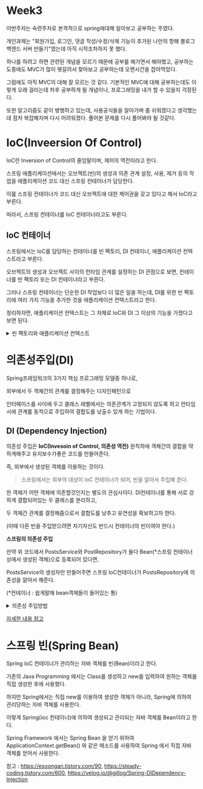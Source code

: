 # Week3

이번주차는 숙련주차로 본격적으로 spring에대해 알아보고 공부하는 주였다. 

개인과제는 "회원가입, 로그인, 댓글 작성/수정/삭제 기능이 추가된 나만의 항해 블로그 백엔드 서버 만들기"였는데 아직 시작조차하지 못 했다.

하나를 하려고 하면 관련된 개념을 모르기 때문에 공부를 해가면서 해야했고, 공부하는 도중에도 MVC가 많이 헷갈려서 찾아보고 공부하는데 오랜시간을 잡아먹었다. 

그럼에도 아직 MVC의 대해 잘 모르는 것 같다. 기본적인 MVC에 대해 공부하는데도 이렇게 오래 걸리는데 차후 공부하게 될 개념이나, 프로그래밍을 내가 할 수 있을지 걱정된다.

또한 알고리즘도 같이 병행하고 있는데, 사용공식들을 알아가며 좀 쉬워졌다고 생각했는데 점차 복잡해지며 다시 어려워졌다. 풀어본 문제를 다시 풀어봐야 될 것같다.



# IoC(Inveersion Of Control)

IoC란 Inversion of Control의 줄임말이며, 제어의 역전이라고 한다.

스프링 애플리케이션에서는 오브젝트(빈)의 생성과 의존 관계 설정, 사용, 제거 등의 작업을 애플리케이션 코드 대신 스프링 컨테이너가 담당한다.

이를 스프링 컨테이너가 코드 대신 오브젝트에 대한 제어권을 갖고 있다고 해서 IoC라고 부른다.

따라서, 스프링 컨테이너를 IoC 컨테이너라고도 부른다.

##  IoC 컨테이너

스프링에서는 IoC를 담당하는 컨테이너를 빈 팩토리, DI 컨테이너, 애플리케이션 컨텍스트라고 부른다.

오브젝트의 생성과 오브젝트 사이의 런타임 관계를 설정하는 DI 관점으로 보면, 컨테이너를 빈 팩토리 또는 DI 컨테이너라고 부른다.

그러나 스프링 컨테이너는 단순한 DI 작업보다 더 많은 일을 하는데, DI를 위한 빈 팩토리에 여러 가지 기능을 추가한 것을 애플리케이션 컨텍스트라고 한다.

정리하자면, 애플리케이션 컨텍스트는 그 자체로 IoC와 DI 그 이상의 기능을 가졌다고 보면 된다.

<details><summary>빈 팩토리와 애플리케이션 컨텍스트</summary>
<p>
  
  ![ Spring IoC와 DI란? - 빈 팩토리와 애플리케이션 컨텍스트](https://img1.daumcdn.net/thumb/R1280x0/?scode=mtistory2&fname=https%3A%2F%2Fblog.kakaocdn.net%2Fdn%2Fbp8WIS%2FbtrtqNSKTn8%2FEPbc1AsfoDFUNPFgrV5AS1%2Fimg.png)
 

**빈 팩토리(Bean Factory)**

- 스프링 컨테이너의 최상위 인터페이스이다.
- 스프링 빈을 관리하고 조회하는 역할을 담당한다.
- 대표적으로 getBean() 메소드를 제공한다.

**애플리케이션 컨텍스트**

- 애플리케이션 컨텍스트는 빈 팩토리 기능을 모두 상속 받아서 제공한다.
-  팩토리를 상속받아 확장하여 추가 기능을 가지고 있다
</p>
</details>  




# 의존성주입(DI)

Spring프레임워크의 3가지 핵심 프로그래밍 모델중 하나로, 

외부에서 두 객체간의 관계를 결정해주는 디자인패턴으로 

인터페이스를 사이에 두고 클래스 레벨에서는 의존관계가 고정되지 않도록 하고 런타임시에 관계를 동적으로 주입하여 결합도를 낮출수 있게 하는 기법이다.
 
## DI (Dependency Injection)

의존성 주입은 **IoC(Invesoin of Control, 의존성 역전)** 원칙하에 객체간의 결합을 약하게해주고 유지보수가좋은 코드를 만들어준다.

즉, 외부에서 생성된 객체를 이용하는 것이다.

> 스프링에서는 외부의 대상이 IoC 컨테이너가 되어, 빈을 알아서 주입해 준다.

한 객체가 어떤 객체에 의존할것인지는 별도의 관심사이다. DI컨테이너를 통해 서로 강하게 결합되어있는 두 클래스를 분리하고, 

두 객체간 관계를 결정해줌으로서 결합도를 낮추고 유연성을 확보하고자 한다.

(이때 다른 빈을 주입받으려면 자기자신도 반드시 컨테이너의 빈이여야 한다.) 

**스프링의 의존성 주입**

만약 위 코드에서 PostsService와 PostRepository가 둘다 Bean(*스프링 컨테이너 상에서 생성된 객체)으로 등록되어 있다면, 

PostsService의 생성자만 만들어주면 스프링 IoC컨테이너가 PostsRepository에 의존성을 알아서 해준다. 

(*컨테이너 : 쉽게말해 bean객체들이 들어있는 통)

<details><summary>의존성 주입방법</summary>
<p>
  
  **의존성 주입방법**

@Autowired 애노테이션을 이용하면  Spring에게 의존성을 주입하라 라고 명령하는것과 같은데 생성자, 필드, 세터에 붙일수 있다.

**1.  생성자 주입**

생성자에 @Autowired를 붙여 의존성을 주입받을 수 있으며, 가장 권장되는 주입 방식이다.

(Spring 4.3부터는 클래스의 생성자가 하나이고 그 생성자로 주입받을 객체가 빈으로 등록되어있따면 @Autowired를 생략할 수 있다.)

<details><summary>권장되는 이유</summary>
<p>
  
**생성자를 통한 주입을 사용해야 하는 이유**

Spring에서 가장 권장하는 방법은 생성자를 통한 주입이다.

**1. 생성자를 사용하면 필수적으로 사용해야 하는 의존성 없이는 인스턴스를 만들지 못하도록 강제할 수 있기 때문이다.**

만약 SampleController가 SampleRepository없이는 제대로 동작할 수 없다면 SampleController에서 생성자를 통해 강제로 SampleRepository를 무조건 주입받은 후에야 인스턴스를 생성할 수 있도록 해야할것이다. 

 

**2.  생성자주입을 통해 변경의가능성을 배제하고 불변성을 보장할 수 있다.**

 

**3. final 키워드 작성 및 롬복과의 결합**

생성자주입을 사용하면 필드객체에 final키워드를 사용할 수 있다. 이는 컴파일 시점에 누락된 의존성을 확인할수 있다.

반면 생성자 주입을 제외한 다른 주입방법들은 객체생성 이후 (생성자호출이후) 에 호출되므로 final키워드를 사용할 수 없다. ( 객체생성 이후에 필드값을 변하게 하는것이니까!)

 

또한 final키워드를 붙임으로서 Lombok과 결합되어 코드를 더 간결하게 작성할 수 있다.

롬복에는 final변수를 위한 생성자를 대신해주는 @RequiredArgsConstructor가 있다.

    @Slf4j
    @RequiredArgsConstructor // Repository를 주입하기 위해 사용
    @Service
    public class PostService {

        private final PostRepository postsRepository;
        private final ContractRepository contractRepository;
        private final UserRepository userRepository;
        private final UserService userService;
    }
    
위와 같은 코드가 가능한 이유는 Spring에서 생성자가 1개인 경우 @Autowired를 생략할수 있도록 지원해주고, 해당 생성자를 Lombok(@RequiredArgsConstructor)로 구현했기 때문이다.

</p>
</details>  

 

생성자주입은 생성자 호출시점에 (해당클래스의 인스턴스생성시) 1회 호출되는것이 보장된다.

따라서 주입받은 객체가 변하지 않거나, 반드시 객체주입이 필요한 경우에 강제하기 위해 사용된다.

    @Component
    public class SampleController {
        private SampleRepository sampleRepository;

        @Autowired // 생성자가 한개만 있을시에 생략가능 
        public SampleController(SampleRepository sampleRepository) {
            this.sampleRepository = sampleRepository;
        }
    }
    
**2. 필드 주입**

멤버변수 선언부에 @Autowired애노테이션을 붙인다.

필드주입을 이용하면 코드가 간결해져서 과거에 많이 사용했던 방법이다.

하지만 필드 주입은 외부에서 변경이 불가능하다는 단점이 존재한다. 테스트코드의 중요성이 부각됨에 따라 필드의 필드객체를 수정할 수 없는 필드주입은 거의 사용하지 않게되었다.

또한 필드주입은 반드시 DI프레임워크가 존재해야 하므로 사용을 지양해야한다. 

    @Component
    public class SampleController {
        @Autowired
        private SampleRepository sampleRepository;
    }
    
**3. Setter주입**

Setter메소드에 @Autowired애노테이션을 붙인다.

필드값을 변경하는 Setter를 통해서 의존관계를 주입하는 방법이다.

Setter주입은 생성자 주입과 달리 주입받는 객체가 변경될 가능성이 있는 경우에 사용한다. (다만 실제로 변경이 필요한 경우는 극히 드뭄)

    @Component
    public class SampleController {
        private SampleRepository sampleRepository;

        @Autowired
        public void setSampleRepository(SampleRepository sampleRepository) {
            this.sampleRepository = sampleRepository;
        }
    }
 

위 3개의 코드예시는 모두 동일하게 SampleController에 SampleRepository를 주입한다.

</p>
</details>  

[자세한 내용 참고](https://steady-coding.tistory.com/600)

# 스프링 빈(Spring Bean)

Spring IoC 컨테이너가 관리하는 자바 객체를 빈(Bean)이라고 한다. 

기존의 Java Programming 에서는 Class를 생성하고 new를 입력하여 원하는 객체를 직접 생성한 후에 사용했다.


하지만 Spring에서는 직접 new를 이용하여 생성한 객체가 아니라, Spring에 의하여 관리당하는 자바 객체를 사용한다. 

이렇게 Spring(ioc 컨테이너)에 의하여 생성되고 관리되는 자바 객체를 Bean이라고 한다. 

Spring Framework 에서는 Spring Bean 을 얻기 위하여 ApplicationContext.getBean() 와 같은 메소드를 사용하여 Spring 에서 직접 자바 객체를 얻어서 사용한다.



참고 : https://esoongan.tistory.com/90, https://steady-coding.tistory.com/600, https://velog.io/@gillog/Spring-DIDependency-Injection

